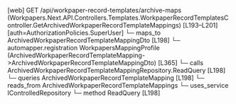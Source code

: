 [web] GET /api/workpaper-record-templates/archive-maps  (Workpapers.Next.API.Controllers.Templates.WorkpaperRecordTemplatesController.GetArchivedWorkpaperRecordTemplateMappings)  [L193–L201] [auth=AuthorizationPolicies.SuperUser]
  └─ maps_to ArchivedWorkpaperRecordTemplateMappingDto [L198]
    └─ automapper.registration WorkpapersMappingProfile (ArchivedWorkpaperRecordTemplateMapping->ArchivedWorkpaperRecordTemplateMappingDto) [L365]
  └─ calls ArchivedWorkpaperRecordTemplateMappingRepository.ReadQuery [L198]
  └─ queries ArchivedWorkpaperRecordTemplateMapping [L198]
    └─ reads_from ArchivedWorkpaperRecordTemplateMappings
  └─ uses_service IControlledRepository<ArchivedWorkpaperRecordTemplateMapping>
    └─ method ReadQuery [L198]

